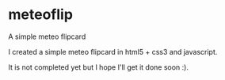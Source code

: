 # meteoflip
A simple meteo flipcard

I created a simple meteo flipcard in html5 + css3 and javascript.

It is not completed yet but I hope I'll get it done soon :).
